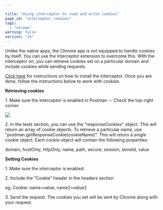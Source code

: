 ```yaml
---

title: "Using interceptor to read and write cookies"
page_id: "interceptor_cookies"
tags: 
  - "chrome"
warning: false
version: "v5"
---
```


Unlike the native apps, the Chrome app is not equipped to handle cookies by itself. You can use the interceptor extension to overcome this. With the interceptor on, you can retrieve cookies set on a particular domain and include cookies while sending requests.

[Click here][0] for instructions on how to install the interceptor. Once you are done, follow the instructions below to work with cookies.

**Retrieving cookies**

1\. Make sure the interceptor is enabled in Postman -- Check the top-right corner.

[![](https://www.getpostman.com/img/v1/docs/interceptor_cookies/interceptor_cookies_1.png)
][1]

2\. In the tests section, you can use the "responseCookies" object. This will return an array of cookie objects. To retrieve a particular name, use "postman.getResponseCookie(cookieName)". This will return a single cookie object. Each cookie object will contain the following properties:

domain, hostOnly, httpOnly, name, path, secure, session, storeId, value

**Setting Cookies**

1\. Make sure the interceptor is enabled.

2\. Include the "Cookie" header in the headers section

eg. Cookie: name=value; name2=value2

3\. Send the request. The cookies you set will be sent by Chrome along with your request.


[0]: http://www.getpostman.com/docs/capture
[1]: https://www.getpostman.com/img/v1/docs/interceptor_cookies/interceptor_cookies_1.png
